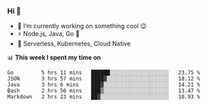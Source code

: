 ### Hi 👋

<!--
**nodejh/nodejh** is a ✨ _special_ ✨ repository because its `README.md` (this file) appears on your GitHub profile.

Here are some ideas to get you started:

- 🔭 I’m currently working on ...
- 🌱 I’m currently learning ...
- 👯 I’m looking to collaborate on ...
- 🤔 I’m looking for help with ...
- 💬 Ask me about ...
- 📫 How to reach me: ...
- 😄 Pronouns: ...
- ⚡ Fun fact: ...
-->

- 🔭 I’m currently working on something cool :wink:
- ⚡ Node.js, Java, Go :thought_balloon:
- 🤖 Serverless, Kubernetes, Cloud Native

📊 **This week I spent my time on**

<!--START_SECTION:waka-->
```text
Go         5 hrs 11 mins   ██████░░░░░░░░░░░░░░░░░░░   23.75 % 
JSON       3 hrs 57 mins   ████▓░░░░░░░░░░░░░░░░░░░░   18.12 % 
Java       3 hrs 6 mins    ███▓░░░░░░░░░░░░░░░░░░░░░   14.21 % 
Bash       2 hrs 56 mins   ███▒░░░░░░░░░░░░░░░░░░░░░   13.47 % 
Markdown   2 hrs 23 mins   ██▓░░░░░░░░░░░░░░░░░░░░░░   10.93 % 
```
<!--END_SECTION:waka-->


<!--
:traffic_light: **Visitors**

![visitors](https://visitor-badge.glitch.me/badge?page_id=nodejh.nodejh)
-->
